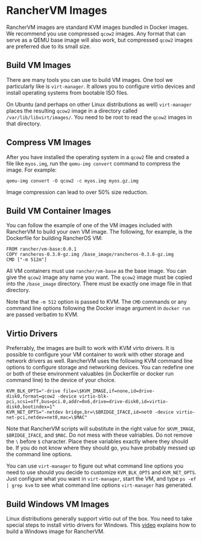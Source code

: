 # RancherVM Images

RancherVM images are standard KVM images bundled in Docker images. We recommend
you use compressed `qcow2` images. Any format that can serve as a QEMU base image will also
work, but compressed `qcow2` images are preferred due to its small size.

## Build VM Images

There are many tools you can use to build VM images. One tool we particularly
like is `virt-manager`. It allows you to configure virtio devices
and install operating systems from bootable ISO files. 

On Ubuntu (and perhaps on other Linux distributions as well) `virt-manager` places the
resulting `qcow2` image in a directory called `/var/lib/libvirt/images/`. You
need to be root to read the `qcow2` images in that directory.

## Compress VM Images

After you have installed the operating system in a `qcow2` file and created
a file like `myos.img`, run the `qemu-img convert` command to compress the image.
For example:

    qemu-img convert -O qcow2 -c myos.img myos.gz.img

Image compression can lead to over 50% size reduction.

## Build VM Container Images

You can follow the example of one
of the VM images included with RancherVM to build your own VM image.
The following, for example, is the Dockerfile for building RancherOS
VM:

    FROM rancher/vm-base:0.0.1
    COPY rancheros-0.3.0-gz.img /base_image/rancheros-0.3.0-gz.img
    CMD ["-m 512m"]

All VM containers must use `rancher/vm-base` as the base image. You can give
the `qcow2` image any name you want. The `qcow2` image must be copied
into the `/base_image` directory. There must be exactly one image file
in that directory.

Note that the `-m 512` option is passed to KVM. The `CMD` commands or any
command line options following the Docker image argument in `docker run`
are passed verbatim to KVM.

## Virtio Drivers

Preferrably, the images are built 
to work with KVM virto drivers. It is possible to configure your VM
container to work with other storage and network drivers as well.
RancherVM uses the following KVM command line options to configure storage
and networking devices. You can redefine one or both of these environment
valuables (in Dockerfile or docker run command line) to the device of your
choice.

    KVM_BLK_OPTS="-drive file=\$KVM_IMAGE,if=none,id=drive-disk0,format=qcow2 -device virtio-blk-pci,scsi=off,bus=pci.0,addr=0x6,drive=drive-disk0,id=virtio-disk0,bootindex=1"
    KVM_NET_OPTS="-netdev bridge,br=\$BRIDGE_IFACE,id=net0 -device virtio-net-pci,netdev=net0,mac=\$MAC"

Note that RancherVM scripts will substitute in the right value for `$KVM_IMAGE`,
`$BRIDGE_IFACE`, and `$MAC`. Do not mess with these valriables. Do not remove
the `\` before `$` character. Place these variables exactly
where they should be. If you do not know where they should go, you have probably
messed up the command line options.

You can use `virt-manager` to figure out what command line options you need to use
should you decide to customize `KVM_BLK_OPTS` and `KVM_NET_OPTS`. Just configure
what you want in `virt-manager`, start the VM, and type `ps -ef | grep kvm` to see what command
line options `virt-manager` has generated.

## Build Windows VM Images

Linux distributions generally support virtio out of the box. You need to take
special steps to install virtio drivers for Windows. This [video](https://youtu.be/VAWKHrfDWrM) explains
how to build a Windows image for RancherVM.

